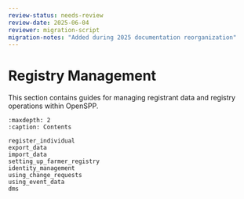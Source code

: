 ```yaml
---
review-status: needs-review
review-date: 2025-06-04
reviewer: migration-script
migration-notes: "Added during 2025 documentation reorganization"
---
```


# Registry Management

This section contains guides for managing registrant data and registry operations within OpenSPP.

```{toctree}
:maxdepth: 2
:caption: Contents

register_individual
export_data
import_data
setting_up_farmer_registry
identity_management
using_change_requests
using_event_data
dms
```
